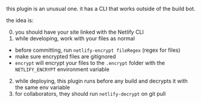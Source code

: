 this plugin is an unusual one. it has a CLI that works outside of the build bot.

the idea is:

0. you should have your site linked with the Netlify CLI
1. while developing, work with your files as normal

- before committing, run `netlify-encrypt fileRegex` (regex for files)
- make sure encrypted files are gitignored
- `encrypt` will encrypt your files to the `.encrypt` folder with the `NETLIFY_ENCRYPT` environment variable

2. while deploying, this plugin runs before any build and decrypts it with the same env variable
3. for collaborators, they should run `netlify-decrypt` on git pull
